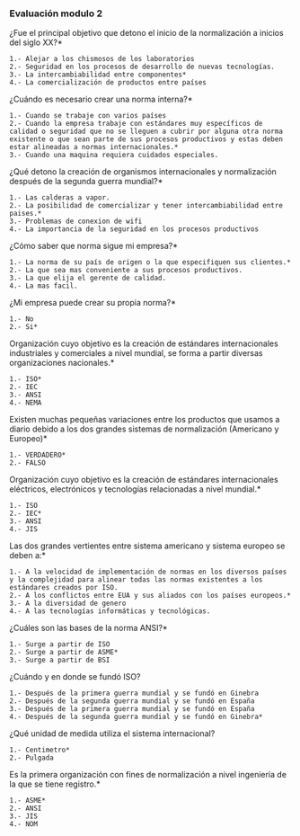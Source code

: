 ### Evaluación modulo 2

¿Fue el principal objetivo que detono el inicio de la normalización a inicios del siglo XX?*

    1.- Alejar a los chismosos de los laboratorios
    2.- Seguridad en los procesos de desarrollo de nuevas tecnologías.
    3.- La intercambiabilidad entre componentes*
    4.- La comercialización de productos entre países
 
¿Cuándo es necesario crear una norma interna?*

    1.- Cuando se trabaje con varios países
    2.- Cuando la empresa trabaje con estándares muy específicos de calidad o seguridad que no se lleguen a cubrir por alguna otra norma existente o que sean parte de sus procesos productivos y estas deben estar alineadas a normas internacionales.*
    3.- Cuando una maquina requiera cuidados especiales.
 
¿Qué detono la creación de organismos internacionales y normalización después de la segunda guerra mundial?*

    1.- Las calderas a vapor.
    2.- La posibilidad de comercializar y tener intercambiabilidad entre paises.*
    3.- Problemas de conexion de wifi
    4.- La importancia de la seguridad en los procesos productivos
 
¿Cómo saber que norma sigue mi empresa?*

    1.- La norma de su país de origen o la que especifiquen sus clientes.*
    2.- La que sea mas conveniente a sus procesos productivos.
    3.- La que elija el gerente de calidad.
    4.- La mas facil.
 
¿Mi empresa puede crear su propia norma?*

    1.- No
    2.- Si*
 
 
Organización cuyo objetivo es la creación de estándares internacionales industriales y comerciales a nivel mundial, se forma a partir diversas organizaciones nacionales.*

    1.- ISO*
    2.- IEC
    3.- ANSI
    4.- NEMA
 
Existen muchas pequeñas variaciones entre los productos que usamos a diario debido a los dos grandes sistemas de normalización (Americano y Europeo)*

    1.- VERDADERO*
    2.- FALSO
 
Organización cuyo objetivo es la creación de estándares internacionales eléctricos, electrónicos y tecnologías relacionadas a nivel mundial.*

    1.- ISO
    2.- IEC*
    3.- ANSI
    4.- JIS
 
Las dos grandes vertientes entre sistema americano y sistema europeo se deben a:*

    1.- A la velocidad de implementación de normas en los diversos países y la complejidad para alinear todas las normas existentes a los estándares creados por ISO.
    2.- A los conflictos entre EUA y sus aliados con los países europeos.*
    3.- A la diversidad de genero
    4.- A las tecnologías informáticas y tecnológicas.
 
¿Cuáles son las bases de la norma ANSI?*

    1.- Surge a partir de ISO
    2.- Surge a partir de ASME*
    3.- Surge a partir de BSI
 
¿Cuándo y en donde se fundó ISO?  

    1.- Después de la primera guerra mundial y se fundó en Ginebra
    2.- Después de la segunda guerra mundial y se fundó en España
    3.- Después de la primera guerra mundial y se fundó en España
    4.- Después de la segunda guerra mundial y se fundó en Ginebra*
 
 
¿Qué unidad de medida utiliza el sistema internacional?

    1.- Centimetro*
    2.- Pulgada
 
Es la primera organización con fines de normalización a nivel ingeniería de la que se tiene registro.*

    1.- ASME*
    2.- ANSI
    3.- JIS
    4.- NOM